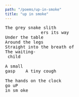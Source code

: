 ```yaml
---
path: "/poems/up-in-smoke"
title: "up in smoke"
---
```


<pre>
The grey snake slith
              ers its way
Under the table
Around the legs
Straight into the breath of
The waiting-
 child

A small
gasp    A tiny cough

The hands on the clock
go uP
in sm oke
</pre>

